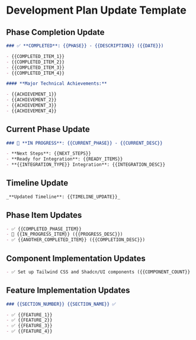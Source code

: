 # Development Plan Update Template

## Phase Completion Update

```markdown
### ✅ **COMPLETED**: {{PHASE}} - {{DESCRIPTION}} ({{DATE}})

- {{COMPLETED_ITEM_1}}
- {{COMPLETED_ITEM_2}}
- {{COMPLETED_ITEM_3}}
- {{COMPLETED_ITEM_4}}

#### **Major Technical Achievements:**

- {{ACHIEVEMENT_1}}
- {{ACHIEVEMENT_2}}
- {{ACHIEVEMENT_3}}
- {{ACHIEVEMENT_4}}
```

## Current Phase Update

```markdown
### 🔄 **IN PROGRESS**: {{CURRENT_PHASE}} - {{CURRENT_DESC}}

- **Next Steps**: {{NEXT_STEPS}}
- **Ready for Integration**: {{READY_ITEMS}}
- **{{INTEGRATION_TYPE}} Integration**: {{INTEGRATION_DESC}}
```

## Timeline Update

```markdown
_**Updated Timeline**: {{TIMELINE_UPDATE}}_
```

## Phase Item Updates

```markdown
- ✅ {{COMPLETED_PHASE_ITEM}}
- 🔄 {{IN_PROGRESS_ITEM}} ({{PROGRESS_DESC}})
- ✅ {{ANOTHER_COMPLETED_ITEM}} ({{COMPLETION_DESC}})
```

## Component Implementation Updates

```markdown
- ✅ Set up Tailwind CSS and Shadcn/UI components ({{COMPONENT_COUNT}} components implemented)
```

## Feature Implementation Updates

```markdown
### {{SECTION_NUMBER}} {{SECTION_NAME}} ✅

- ✅ {{FEATURE_1}}
- ✅ {{FEATURE_2}}
- ✅ {{FEATURE_3}}
- ✅ {{FEATURE_4}}
```
